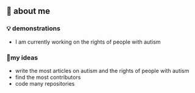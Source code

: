 ## 🦚 about me 
### 💡 demonstrations
- I am currently working on the rights of people with autism
### 🔧my ideas 
- write the most articles on autism and the rights of people with autism
- find the most contributors
- code many repositories
